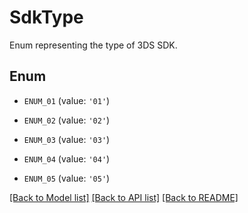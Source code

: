 # SdkType

Enum representing the type of 3DS SDK.

## Enum

* `ENUM_01` (value: `'01'`)

* `ENUM_02` (value: `'02'`)

* `ENUM_03` (value: `'03'`)

* `ENUM_04` (value: `'04'`)

* `ENUM_05` (value: `'05'`)

[[Back to Model list]](../README.md#documentation-for-models) [[Back to API list]](../README.md#documentation-for-api-endpoints) [[Back to README]](../README.md)


